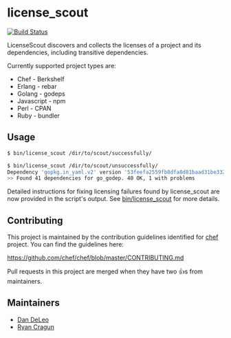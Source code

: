 # license_scout  

[![Build Status](https://travis-ci.org/chef/license_scout.svg?branch=1-stable)](https://travis-ci.org/chef/license_scout)

LicenseScout discovers and collects the licenses of a project and its
dependencies, including transitive dependencies.

Currently supported project types are:
 
* Chef - Berkshelf
* Erlang - rebar
* Golang - godeps
* Javascript - npm
* Perl - CPAN
* Ruby - bundler

## Usage

```bash
$ bin/license_scout /dir/to/scout/successfully/

$ bin/license_scout /dir/to/scout/unsuccessfully/
Dependency 'gopkg.in_yaml.v2' version '53feefa2559fb8dfa8d81baad31be332c97d6c77' under 'go_godep' is missing license information.
>> Found 41 dependencies for go_godep. 40 OK, 1 with problems
```

Detailed instructions for fixing licensing failures found by license_scout are now provided in the script's output. See [bin/license_scout](bin/license_scout) for more details.

## Contributing

This project is maintained by the contribution guidelines identified for
[chef](https://github.com/chef/chef) project. You can find the guidelines here:

https://github.com/chef/chef/blob/master/CONTRIBUTING.md

Pull requests in this project are merged when they have two :+1:s from maintainers.

## Maintainers

- [Dan DeLeo](https://github.com/danielsdeleo)
- [Ryan Cragun](https://github.com/ryancragun)
